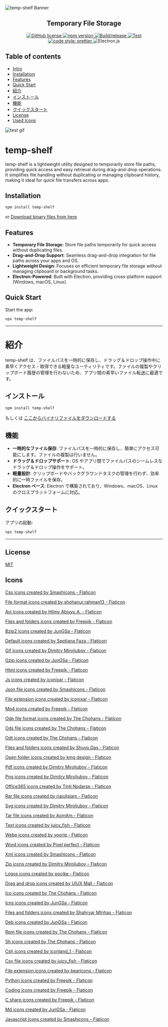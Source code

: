 ![temp-shelf Banner](img/banner.png)

<h2 align="center">Temporary File Storage</h2>

<p align="center">
<a href="https://github.com/kazuma-naka/temp-shelf/blob/main/LICENSE">
<img alt="GitHub license" src="https://img.shields.io/badge/license-MIT-blue.svg">
</a>
<a href="https://www.npmjs.com/package/temp-shelf">
<img alt="npm version" src="https://img.shields.io/npm/v/temp-shelf">
</a>
<a href="https://github.com/kazuma-naka/temp-shelf/actions/workflows/build.yml">
<img alt="Build/release" src="https://github.com/kazuma-naka/temp-shelf/actions/workflows/build.yml/badge.svg">
</a>
<a href="https://github.com/kazuma-naka/temp-shelf/actions/workflows/test.yml">
<img alt="Test" src="https://github.com/kazuma-naka/temp-shelf/actions/workflows/test.yml/badge.svg">
</a>
<a href="https://github.com/prettier/prettier">
<img alt="code style: prettier" src="https://img.shields.io/badge/code_style-prettier-ff69b4.svg?style=flat-square">
</a>
<img alt="Electron.js" src="https://img.shields.io/badge/Electron-191970?style=for-the-badge&logo=Electron&logoColor=white">

</p>

## Table of contents

- [Intro](#temp-shelf)
- [Installation](#Installation)
- [Features](#Features)
- [Quick Start](#Quick-Start)
- [紹介](#紹介)
- [インストール](#インストール)
- [機能](#機能)
- [クイックスタート](#クイックスタート)
- [License](#license)
- [Used Icons](#icons)

![test gif](img/test.gif)

# temp-shelf

temp-shelf is a lightweight utility designed to temporarily store file paths, providing quick access and easy retrieval during drag-and-drop operations. It simplifies file handling without duplicating or managing clipboard history, making it ideal for quick file transfers across apps.

## Installation

```bash
npm install temp-shelf
```

or [Download binary files from here](https://github.com/kazuma-naka/temp-shelf/releases)

## Features

- **Temporary File Storage**: Store file paths temporarily for quick access without duplicating files.
- **Drag-and-Drop Support**: Seamless drag-and-drop integration for file paths across your apps and OS.
- **Lightweight Design**: Focuses on efficient temporary file storage without managing clipboard or background tasks.
- **Electron-Powered**: Built with Electron, providing cross-platform support (Windows, macOS, Linux).

## Quick Start

Start the app:

```bash
npx temp-shelf
```

---

# 紹介

temp-shelf は、ファイルパスを一時的に保存し、ドラッグ＆ドロップ操作中に素早くアクセス・取得できる軽量なユーティリティです。ファイルの複製やクリップボード履歴の管理を行わないため、アプリ間の素早いファイル転送に最適です。

## インストール

```bash
npm install temp-shelf
```

もしくは [ここからバイナリファイルをダウンロードする](https://github.com/kazuma-naka/temp-shelf/releases)

## 機能

- **一時的なファイル保存**: ファイルパスを一時的に保存し、簡単にアクセス可能にします。ファイルの複製は行いません。
- **ドラッグ＆ドロップサポート**: OS やアプリ間でファイルパスのシームレスなドラッグ＆ドロップ操作をサポート。
- **軽量設計**: クリップボードやバックグラウンドタスクの管理を行わず、効率的に一時ファイルを保存。
- **Electron ベース**: Electron で構築されており、Windows、macOS、Linux のクロスプラットフォームに対応。

## クイックスタート

アプリの起動:

```bash
npx temp-shelf
```

---

## License

[MIT](LICENSE)

## Icons

<a href="https://www.flaticon.com/free-icons/css" title="css icons">Css icons created by Smashicons - Flaticon</a>

<a href="https://www.flaticon.com/free-icons/file-format" title="file format icons">File format icons created by shohanur.rahman13 - Flaticon</a>

<a href="https://www.flaticon.com/free-icons/avi" title="avi icons">Avi icons created by Hilmy Abiyyu A. - Flaticon</a>

<a href="https://www.flaticon.com/free-icons/files-and-folders" title="files and folders icons">Files and folders icons created by Freepik - Flaticon</a>

<a href="https://www.flaticon.com/free-icons/bzip2" title="bzip2 icons">Bzip2 icons created by JunGSa - Flaticon</a>

<a href="https://www.flaticon.com/free-icons/default" title="default icons">Default icons created by Septiana Faza - Flaticon</a>

<a href="https://www.flaticon.com/free-icons/gif" title="gif icons">Gif icons created by Dimitry Miroliubov - Flaticon</a>

<a href="https://www.flaticon.com/free-icons/gzip" title="gzip icons">Gzip icons created by JunGSa - Flaticon</a>

<a href="https://www.flaticon.com/free-icons/html" title="html icons">Html icons created by Freepik - Flaticon</a>

<a href="https://www.flaticon.com/free-icons/js" title="js icons">Js icons created by iconixar - Flaticon</a>

<a href="https://www.flaticon.com/free-icons/json-file" title="json file icons">Json file icons created by Smashicons - Flaticon</a>

<a href="https://www.flaticon.com/free-icons/file-extension" title="file extension icons">File extension icons created by iconixar - Flaticon</a>

<a href="https://www.flaticon.com/free-icons/mp4" title="mp4 icons">Mp4 icons created by Freepik - Flaticon</a>

<a href="https://www.flaticon.com/free-icons/odp-file-format" title="odp file format icons">Odp file format icons created by The Chohans - Flaticon</a>

<a href="https://www.flaticon.com/free-icons/ods-file" title="ods file icons">Ods file icons created by The Chohans - Flaticon</a>

<a href="https://www.flaticon.com/free-icons/odt" title="odt icons">Odt icons created by The Chohans - Flaticon</a>

<a href="https://www.flaticon.com/free-icons/files-and-folders" title="files and folders icons">Files and folders icons created by Shuvo.Das - Flaticon</a>

<a href="https://www.flaticon.com/free-icons/open-folder" title="open folder icons">Open folder icons created by kmg design - Flaticon</a>

<a href="https://www.flaticon.com/free-icons/pdf" title="pdf icons">Pdf icons created by Dimitry Miroliubov - Flaticon</a>

<a href="https://www.flaticon.com/free-icons/png" title="png icons">Png icons created by Dimitry Miroliubov - Flaticon</a>

<a href="https://www.flaticon.com/free-icons/office365" title="office365 icons">Office365 icons created by Tinti Nodarse - Flaticon</a>

<a href="https://www.flaticon.com/free-icons/rar-file" title="rar file icons">Rar file icons created by riajulislam - Flaticon</a>

<a href="https://www.flaticon.com/free-icons/svg" title="svg icons">Svg icons created by Dimitry Miroliubov - Flaticon</a>

<a href="https://www.flaticon.com/free-icons/tar-file" title="tar file icons">Tar file icons created by AomAm - Flaticon</a>

<a href="https://www.flaticon.com/free-icons/text" title="text icons">Text icons created by juicy_fish - Flaticon</a>

<a href="https://www.flaticon.com/free-icons/webp" title="webp icons">Webp icons created by yoorie - Flaticon</a>

<a href="https://www.flaticon.com/free-icons/word" title="word icons">Word icons created by Pixel perfect - Flaticon</a>

<a href="https://www.flaticon.com/free-icons/xml" title="xml icons">Xml icons created by Smashicons - Flaticon</a>

<a href="https://www.flaticon.com/free-icons/zip" title="zip icons">Zip icons created by Dimitry Miroliubov - Flaticon</a>

<a href="https://www.flaticon.com/free-icons/logos" title="logos icons">Logos icons created by pocike - Flaticon</a>

<a href="https://www.flaticon.com/free-icons/drag-and-drop" title="drag and drop icons">Drag and drop icons created by UIUX Mall - Flaticon</a>

<a href="https://www.flaticon.com/free-icons/ico" title="ico icons">Ico icons created by The Chohans - Flaticon</a>

<a href="https://www.flaticon.com/free-icons/icns" title="icns icons">Icns icons created by JunGSa - Flaticon</a>

<a href="https://www.flaticon.com/free-icons/files-and-folders" title="files and folders icons">Files and folders icons created by Shahryar MInhas - Flaticon</a>

<a href="https://www.flaticon.com/free-icons/deb" title="deb icons">Deb icons created by JunGSa - Flaticon</a>

<a href="https://www.flaticon.com/free-icons/rpm-file" title="rpm file icons">Rpm file icons created by The Chohans - Flaticon</a>

<a href="https://www.flaticon.com/free-icons/sh" title="sh icons">Sh icons created by The Chohans - Flaticon</a>

<a href="https://www.flaticon.com/free-icons/csh" title="csh icons">Csh icons created by iconland_1 - Flaticon</a>

<a href="https://www.flaticon.com/free-icons/csv-file" title="csv file icons">Csv file icons created by juicy_fish - Flaticon</a>

<a href="https://www.flaticon.com/free-icons/file-extension" title="file extension icons">File extension icons created by bearicons - Flaticon</a>

<a href="https://www.flaticon.com/free-icons/python" title="python icons">Python icons created by Freepik - Flaticon</a>

<a href="https://www.flaticon.com/free-icons/coding" title="coding icons">Coding icons created by Freepik - Flaticon</a>

<a href="https://www.flaticon.com/free-icons/c-sharp" title="c sharp icons">C sharp icons created by Freepik - Flaticon</a>

<a href="https://www.flaticon.com/free-icons/md" title="md icons">Md icons created by JunGSa - Flaticon</a>

<a href="https://www.flaticon.com/free-icons/javascript" title="javascript icons">Javascript icons created by Smashicons - Flaticon</a>
